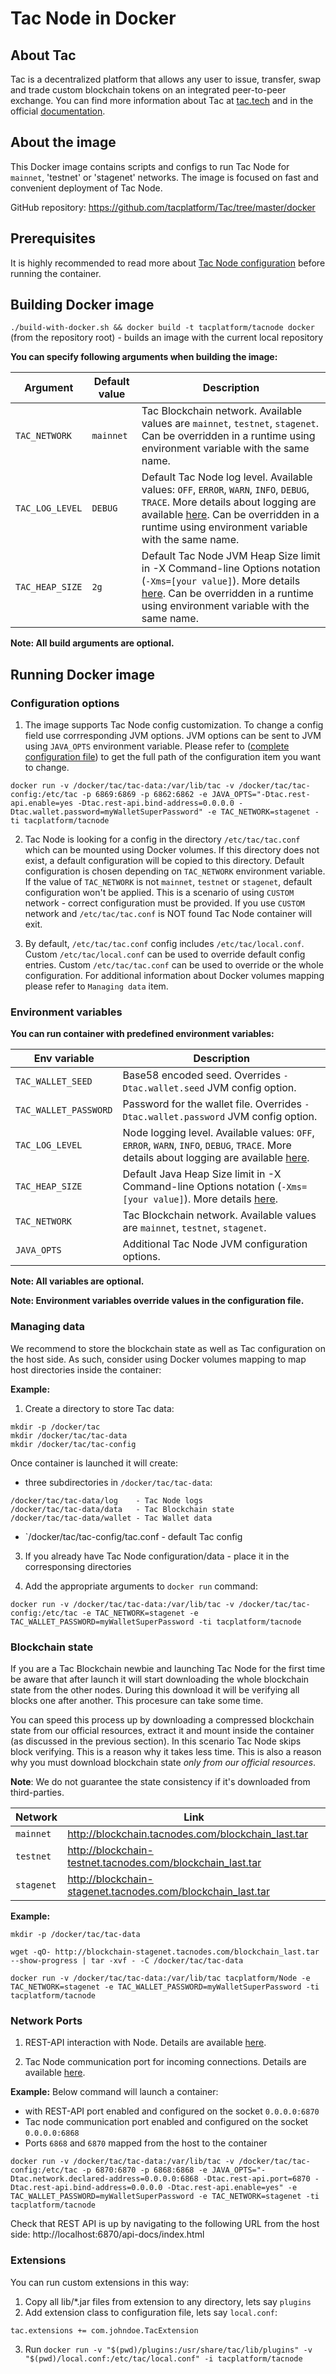 # Tac Node in Docker

## About Tac
Tac is a decentralized platform that allows any user to issue, transfer, swap and trade custom blockchain tokens on an integrated peer-to-peer exchange. You can find more information about Tac at [tac.tech](https://tac.tech/) and in the official [documentation](https://docs.tac.tech).


## About the image
This Docker image contains scripts and configs to run Tac Node for `mainnet`, 'testnet' or 'stagenet' networks.
The image is focused on fast and convenient deployment of Tac Node.

GitHub repository: https://github.com/tacplatform/Tac/tree/master/docker

## Prerequisites
It is highly recommended to read more about [Tac Node configuration](https://docs.tac.tech/en/tac-node/node-configuration) before running the container.

## Building Docker image
`./build-with-docker.sh && docker build -t tacplatform/tacnode docker` (from the repository root) - builds an image with the current local repository

**You can specify following arguments when building the image:**


|Argument              | Default value |Description   |
|----------------------|-------------------|--------------|
|`TAC_NETWORK`       | `mainnet`         | Tac Blockchain network. Available values are `mainnet`, `testnet`, `stagenet`. Can be overridden in a runtime using environment variable with the same name.|
|`TAC_LOG_LEVEL`     | `DEBUG`           | Default Tac Node log level. Available values: `OFF`, `ERROR`, `WARN`, `INFO`, `DEBUG`, `TRACE`. More details about logging are available [here](https://docs.tac.tech/en/tac-node/logging-configuration). Can be overridden in a runtime using environment variable with the same name. |
|`TAC_HEAP_SIZE`     | `2g`              | Default Tac Node JVM Heap Size limit in -X Command-line Options notation (`-Xms=[your value]`). More details [here](https://docs.oracle.com/cd/E13150_01/jrockit_jvm/jrockit/jrdocs/refman/optionX.html). Can be overridden in a runtime using environment variable with the same name. |

**Note: All build arguments are optional.**  

## Running Docker image

### Configuration options

1. The image supports Tac Node config customization. To change a config field use corrresponding JVM options. JVM options can be sent to JVM using `JAVA_OPTS` environment variable. Please refer to ([complete configuration file](https://raw.githubusercontent.com/tacplatform/Tac/2634f71899e3100808c44c5ed70b8efdbb600b05/Node/src/main/resources/application.conf)) to get the full path of the configuration item you want to change.

```
docker run -v /docker/tac/tac-data:/var/lib/tac -v /docker/tac/tac-config:/etc/tac -p 6869:6869 -p 6862:6862 -e JAVA_OPTS="-Dtac.rest-api.enable=yes -Dtac.rest-api.bind-address=0.0.0.0 -Dtac.wallet.password=myWalletSuperPassword" -e TAC_NETWORK=stagenet -ti tacplatform/tacnode
```

2. Tac Node is looking for a config in the directory `/etc/tac/tac.conf` which can be mounted using Docker volumes. If this directory does not exist, a default configuration will be copied to this directory. Default configuration is chosen depending on `TAC_NETWORK` environment variable. If the value of `TAC_NETWORK` is not `mainnet`, `testnet` or `stagenet`, default configuration won't be applied. This is a scenario of using `CUSTOM` network - correct configuration must be provided. If you use `CUSTOM` network and `/etc/tac/tac.conf` is NOT found Tac Node container will exit.

3. By default, `/etc/tac/tac.conf` config includes `/etc/tac/local.conf`. Custom `/etc/tac/local.conf` can be used to override default config entries. Custom `/etc/tac/tac.conf` can be used to override or the whole configuration. For additional information about Docker volumes mapping please refer to `Managing data` item.

### Environment variables

**You can run container with predefined environment variables:**

| Env variable                      | Description  |
|-----------------------------------|--------------|
| `TAC_WALLET_SEED`        		| Base58 encoded seed. Overrides `-Dtac.wallet.seed` JVM config option. |
| `TAC_WALLET_PASSWORD`           | Password for the wallet file. Overrides `-Dtac.wallet.password` JVM config option. |
| `TAC_LOG_LEVEL`                 | Node logging level. Available values: `OFF`, `ERROR`, `WARN`, `INFO`, `DEBUG`, `TRACE`. More details about logging are available [here](https://docs.tac.tech/en/tac-node/logging-configuration).|
| `TAC_HEAP_SIZE`                 | Default Java Heap Size limit in -X Command-line Options notation (`-Xms=[your value]`). More details [here](https://docs.oracle.com/cd/E13150_01/jrockit_jvm/jrockit/jrdocs/refman/optionX.html). |
|`TAC_NETWORK`                    | Tac Blockchain network. Available values are `mainnet`, `testnet`, `stagenet`.|
|`JAVA_OPTS`                        | Additional Tac Node JVM configuration options. 	|

**Note: All variables are optional.**  

**Note: Environment variables override values in the configuration file.** 


### Managing data
We recommend to store the blockchain state as well as Tac configuration on the host side. As such, consider using Docker volumes mapping to map host directories inside the container:

**Example:**

1. Create a directory to store Tac data:

```
mkdir -p /docker/tac
mkdir /docker/tac/tac-data
mkdir /docker/tac/tac-config
```

Once container is launched it will create:

- three subdirectories in `/docker/tac/tac-data`:
```
/docker/tac/tac-data/log    - Tac Node logs
/docker/tac/tac-data/data   - Tac Blockchain state
/docker/tac/tac-data/wallet - Tac Wallet data
```
- `/docker/tac/tac-config/tac.conf - default Tac config


3. If you already have Tac Node configuration/data - place it in the corresponsing directories

4. Add the appropriate arguments to ```docker run``` command: 
```
docker run -v /docker/tac/tac-data:/var/lib/tac -v /docker/tac/tac-config:/etc/tac -e TAC_NETWORK=stagenet -e TAC_WALLET_PASSWORD=myWalletSuperPassword -ti tacplatform/tacnode
```

### Blockchain state

If you are a Tac Blockchain newbie and launching Tac Node for the first time be aware that after launch it will start downloading the whole blockchain state from the other nodes. During this download it will be verifying all blocks one after another. This procesure can take some time.

You can speed this process up by downloading a compressed blockchain state from our official resources, extract it and mount inside the container (as discussed in the previous section). In this scenario Tac Node skips block verifying. This is a reason why it takes less time. This is also a reason why you must download blockchain state *only from our official resources*.

**Note**: We do not guarantee the state consistency if it's downloaded from third-parties.

|Network     |Link          |
|------------|--------------|
|`mainnet`   | http://blockchain.tacnodes.com/blockchain_last.tar |
|`testnet`   | http://blockchain-testnet.tacnodes.com/blockchain_last.tar  |
|`stagenet`  | http://blockchain-stagenet.tacnodes.com/blockchain_last.tar |


**Example:**
```
mkdir -p /docker/tac/tac-data

wget -qO- http://blockchain-stagenet.tacnodes.com/blockchain_last.tar --show-progress | tar -xvf - -C /docker/tac/tac-data

docker run -v /docker/tac/tac-data:/var/lib/tac tacplatform/Node -e TAC_NETWORK=stagenet -e TAC_WALLET_PASSWORD=myWalletSuperPassword -ti tacplatform/tacnode
```

### Network Ports

1. REST-API interaction with Node. Details are available [here](https://docs.tac.tech/en/tac-node/node-configuration#rest-api-settings).

2. Tac Node communication port for incoming connections. Details are available [here](https://docs.tac.tech/en/tac-node/node-configuration#network-settings).


**Example:**
Below command will launch a container:
- with REST-API port enabled and configured on the socket `0.0.0.0:6870`
- Tac node communication port enabled and configured on the socket `0.0.0.0:6868`
- Ports `6868` and `6870` mapped from the host to the container

```
docker run -v /docker/tac/tac-data:/var/lib/tac -v /docker/tac/tac-config:/etc/tac -p 6870:6870 -p 6868:6868 -e JAVA_OPTS="-Dtac.network.declared-address=0.0.0.0:6868 -Dtac.rest-api.port=6870 -Dtac.rest-api.bind-address=0.0.0.0 -Dtac.rest-api.enable=yes" -e TAC_WALLET_PASSWORD=myWalletSuperPassword -e TAC_NETWORK=stagenet -ti tacplatform/tacnode
```

Check that REST API is up by navigating to the following URL from the host side:
http://localhost:6870/api-docs/index.html

### Extensions
You can run custom extensions in this way:
1. Copy all lib/*.jar files from extension to any directory, lets say `plugins`
2. Add extension class to configuration file, lets say `local.conf`:
```hocon
tac.extensions += com.johndoe.TacExtension
```
3. Run `docker run -v "$(pwd)/plugins:/usr/share/tac/lib/plugins" -v "$(pwd)/local.conf:/etc/tac/local.conf" -i tacplatform/tacnode`
